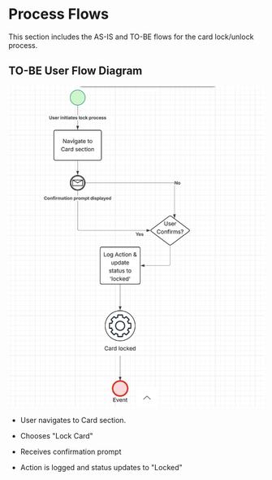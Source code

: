 # Process Flows

This section includes the AS-IS and TO-BE flows for the card lock/unlock process.

## TO-BE User Flow Diagram
![Lock Card Flow](./lock-card-process-flow.png)

- User navigates to Card section.

- Chooses "Lock Card"

- Receives confirmation prompt

- Action is logged and status updates to "Locked"

